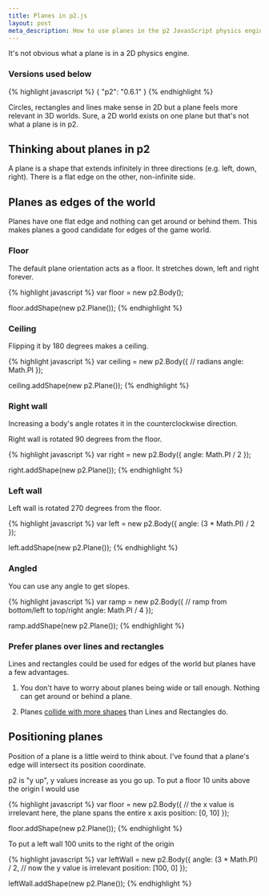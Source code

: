 ```yaml
---
title: Planes in p2.js
layout: post
meta_description: How to use planes in the p2 JavasScript physics engine.
---
```


It's not obvious what a plane is in a 2D physics engine.

### Versions used below

{% highlight javascript %}
{
  "p2": "0.6.1"
}
{% endhighlight %}

Circles, rectangles and lines make sense in 2D but a plane feels more relevant in 3D worlds. Sure, a 2D world exists on one plane but that's not what a plane is in p2.

## Thinking about planes in p2

A plane is a shape that extends infinitely in three directions (e.g. left, down, right). There is a flat edge on the other, non-infinite side.

## Planes as edges of the world

Planes have one flat edge and nothing can get around or behind them. This makes planes a good candidate for edges of the game world.

### Floor

The default plane orientation acts as a floor. It stretches down, left and right forever.

{% highlight javascript %}
var floor = new p2.Body();

floor.addShape(new p2.Plane());
{% endhighlight %}

### Ceiling

Flipping it by 180 degrees makes a ceiling.

{% highlight javascript %}
var ceiling = new p2.Body({
  // radians
  angle: Math.PI
});

ceiling.addShape(new p2.Plane());
{% endhighlight %}

### Right wall

Increasing a body's angle rotates it in the counterclockwise direction.

Right wall is rotated 90 degrees from the floor.

{% highlight javascript %}
var right = new p2.Body({
  angle: Math.PI / 2
});

right.addShape(new p2.Plane());
{% endhighlight %}

### Left wall

Left wall is rotated 270 degrees from the floor.

{% highlight javascript %}
var left = new p2.Body({
  angle: (3 * Math.PI) / 2
});

left.addShape(new p2.Plane());
{% endhighlight %}

### Angled

You can use any angle to get slopes.

{% highlight javascript %}
var ramp = new p2.Body({
  // ramp from bottom/left to top/right
  angle: Math.PI / 4
});

ramp.addShape(new p2.Plane());
{% endhighlight %}

### Prefer planes over lines and rectangles

Lines and rectangles could be used for edges of the world but planes have a few advantages.

1. You don't have to worry about planes being wide or tall enough. Nothing can get around or behind a plane.

2. Planes [collide with more shapes](https://github.com/schteppe/p2.js#supported-collision-pairs) than Lines and Rectangles do.

## Positioning planes

Position of a plane is a little weird to think about. I've found that a plane's edge will intersect its position coordinate.

p2 is "y up", y values increase as you go up. To put a floor 10 units above the origin I would use

{% highlight javascript %}
var floor = new p2.Body({
  // the x value is irrelevant here, the plane spans the entire x axis
  position: [0, 10]
});

floor.addShape(new p2.Plane());
{% endhighlight %}

To put a left wall 100 units to the right of the origin

{% highlight javascript %}
var leftWall = new p2.Body({
  angle: (3 * Math.PI) / 2,
  // now the y value is irrelevant
  position: [100, 0]
});

leftWall.addShape(new p2.Plane());
{% endhighlight %}